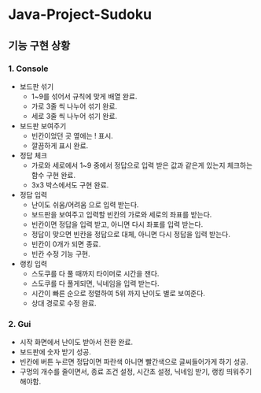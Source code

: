 # Java-Project-Sudoku

## 기능 구현 상황

### 1. Console
  * 보드판 섞기
    * 1~9를 섞어서 규칙에 맞게 배열 완료.
    * 가로 3줄 씩 나누어 섞기 완료.
    * 세로 3줄 씩 나누어 섞기 완료.
  * 보드판 보여주기
    * 빈칸이었던 곳 옆에는 ! 표시.
    * 깔끔하게 표시 완료.
  * 정답 체크
    * 가로와 세로에서 1~9 중에서 정답으로 입력 받은 값과 같은게 있는지 체크하는 함수 구현 완료.
    * 3x3 박스에서도 구현 완료.
  * 정답 입력
    * 난이도 쉬움/어려움 으로 입력 받는다.
    * 보드판을 보여주고 입력할 빈칸의 가로와 세로의 좌표를 받는다.
    * 빈칸이면 정답을 입력 받고, 아니면 다시 좌표를 입력 받는다.
    * 정답이 맞으면 빈칸을 정답으로 대체, 아니면 다시 정답을 입력 받는다.
    * 빈칸이 0개가 되면 종료.
    * 빈칸 수정 기능 구현.
  * 랭킹 입력
    * 스도쿠를 다 풀 때까지 타이머로 시간을 잰다.
    * 스도쿠를 다 풀게되면, 닉네임을 입력 받는다.
    * 시간이 빠른 순으로 정렬하여 5위 까지 난이도 별로 보여준다.
    * 상대 경로로 수정 완료.
    
### 2. Gui
  * 시작 화면에서 난이도 받아서 전환 완료.
  * 보드판에 숫자 받기 성공.
  * 빈칸에 버튼 누르면 정답이면 파란색 아니면 빨간색으로 글씨들어가게 하기 성공.
  * 구멍의 개수를 줄이면서, 종료 조건 설정, 시간초 설정, 닉네임 받기, 랭킹 띄워주기 해야함.
